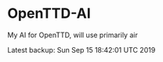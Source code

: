 # OpenTTD-AI
My AI for OpenTTD, will use primarily air

Latest backup: Sun Sep 15 18:42:01 UTC 2019
